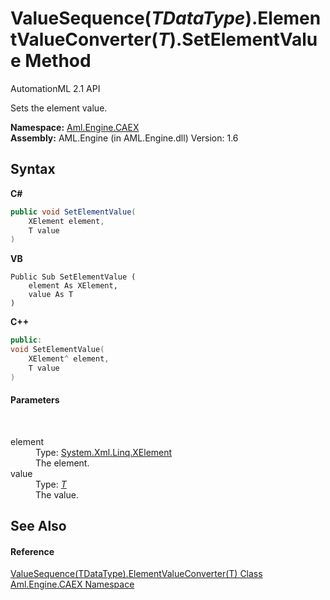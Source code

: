 # ValueSequence(*TDataType*).ElementValueConverter(*T*).SetElementValue Method 
AutomationML 2.1 API 

Sets the element value.

**Namespace:**&nbsp;<a href="N_Aml_Engine_CAEX">Aml.Engine.CAEX</a><br />**Assembly:**&nbsp;AML.Engine (in AML.Engine.dll) Version: 1.6

## Syntax

**C#**<br />
``` C#
public void SetElementValue(
	XElement element,
	T value
)
```

**VB**<br />
``` VB
Public Sub SetElementValue ( 
	element As XElement,
	value As T
)
```

**C++**<br />
``` C++
public:
void SetElementValue(
	XElement^ element, 
	T value
)
```


#### Parameters
&nbsp;<dl><dt>element</dt><dd>Type: <a href="https://docs.microsoft.com/dotnet/api/system.xml.linq.xelement" target="_parent" rel="noopener noreferrer">System.Xml.Linq.XElement</a><br />The element.</dd><dt>value</dt><dd>Type: <a href="T_Aml_Engine_CAEX_ValueSequence_1_ElementValueConverter_1">*T*</a><br />The value.</dd></dl>

## See Also


#### Reference
<a href="T_Aml_Engine_CAEX_ValueSequence_1_ElementValueConverter_1">ValueSequence(TDataType).ElementValueConverter(T) Class</a><br /><a href="N_Aml_Engine_CAEX">Aml.Engine.CAEX Namespace</a><br />
